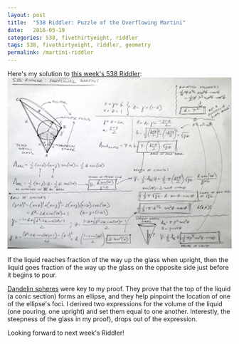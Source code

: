 ```yaml
---
layout: post
title:  "538 Riddler: Puzzle of the Overflowing Martini"
date:   2016-05-19
categories: 538, fivethirtyeight, riddler
tags: 538, fivethirtyeight, riddler, geometry
permalink: /martini-riddler
---
```


Here's my solution to [this week's 538 Riddler](http://fivethirtyeight.com/features/can-you-solve-the-puzzle-of-the-overflowing-martini-glass/):
[<img src="/img/martini-riddler.jpg" width="885x">](/img/martini-riddler.jpg)

If the liquid reaches <span class="inline-equation" data-expr="p"></span> fraction of the way up the glass when upright, then the liquid goes <span class="inline-equation" data-expr="p^2"></span> fraction of the way up the glass on the opposite side just before it begins to pour.  

[Dandelin spheres](https://en.wikipedia.org/wiki/Dandelin_spheres) were key to my proof. They prove that the top of the liquid (a conic section) forms an ellipse, and they help pinpoint the location of one of the ellipse's foci.  I derived two expressions for the volume of the liquid (one pouring, one upright) and set them equal to one another.  Interestly, the steepness of the glass <span class="inline-equation" data-expr="\theta"></span> in my proof), drops out of the expression.  

Looking forward to next week's Riddler!
